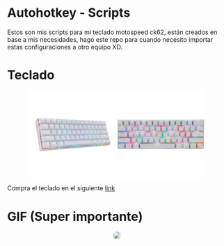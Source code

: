 # Autohotkey - Scripts

Estos son mis scripts para mi teclado motospeed ck62, están creados en base a mis necesidades, hago este repo para cuando necesito importar estas configuraciones a otro equipo XD.

# Teclado

<div style="display: flex;
  justify-content: center;
  align-items: center;">
    <img style ="width: 40%;" src="./assets/keyboard2.png">
    <img style ="width: 40%;" src="./assets/keyboard.webp">
</div>

Compra el teclado en el siguiente [link](https://www.mercadolibre.com.mx/teclado-gamer-bluetooth-motospeed-ck62-qwerty-outemu-red-ingles-us-color-blanco-con-luz-rgb/p/MLM16046774)

# GIF (Super importante)

<div style="display: flex;
  justify-content: center;
  align-items: center; margin">
    <img style ="border-radius: 6px;" src="https://c.tenor.com/y-WS11H30IAAAAAC/minato-aqua-minato-akua.gif">
</div>
